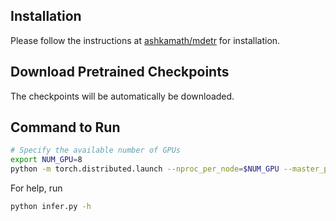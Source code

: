 ## Installation

Please follow the instructions at [ashkamath/mdetr](https://github.com/ashkamath/mdetr?tab=readme-ov-file#usage) for installation.

## Download Pretrained Checkpoints

The checkpoints will be automatically be downloaded.

## Command to Run

```bash
# Specify the available number of GPUs
export NUM_GPU=8
python -m torch.distributed.launch --nproc_per_node=$NUM_GPU --master_port=1211 --use_env infer.py --image_dir_path <path to the directory containing images> --output_dir_path <base path to store the predictions> --blip2_pred_path <predictions dir path of blip2 captions>  --llava_pred_path <predictions dir path of llava captions>

```
For help, run
```bash
python infer.py -h
```